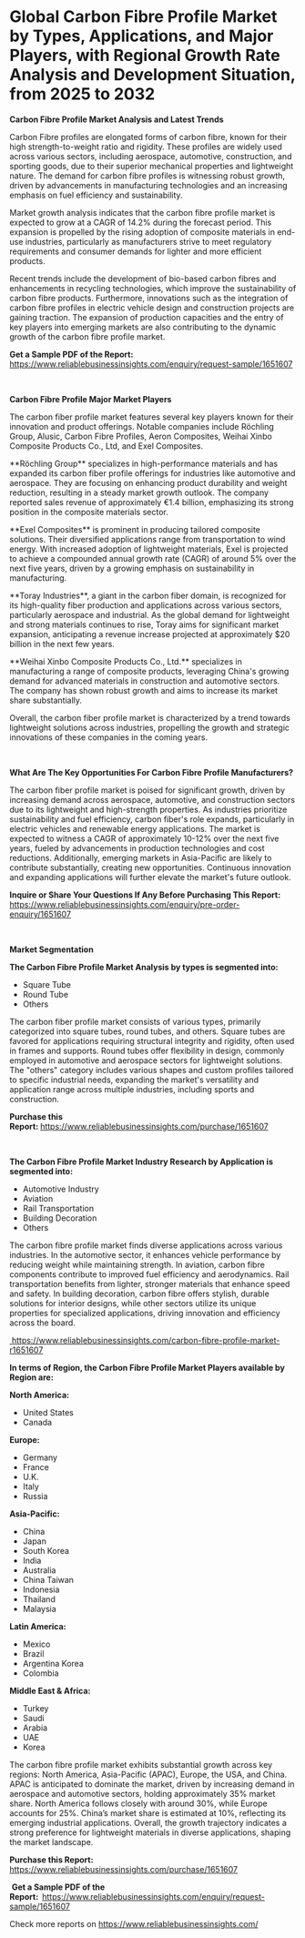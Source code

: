 <p><h1>Global Carbon Fibre Profile Market by Types, Applications, and Major Players, with Regional Growth Rate Analysis and Development Situation, from 2025 to 2032</h1></p><p><strong>Carbon Fibre Profile Market Analysis and Latest Trends</strong></p>
<p><p>Carbon Fibre profiles are elongated forms of carbon fibre, known for their high strength-to-weight ratio and rigidity. These profiles are widely used across various sectors, including aerospace, automotive, construction, and sporting goods, due to their superior mechanical properties and lightweight nature. The demand for carbon fibre profiles is witnessing robust growth, driven by advancements in manufacturing technologies and an increasing emphasis on fuel efficiency and sustainability.</p><p>Market growth analysis indicates that the carbon fibre profile market is expected to grow at a CAGR of 14.2% during the forecast period. This expansion is propelled by the rising adoption of composite materials in end-use industries, particularly as manufacturers strive to meet regulatory requirements and consumer demands for lighter and more efficient products. </p><p>Recent trends include the development of bio-based carbon fibres and enhancements in recycling technologies, which improve the sustainability of carbon fibre products. Furthermore, innovations such as the integration of carbon fibre profiles in electric vehicle design and construction projects are gaining traction. The expansion of production capacities and the entry of key players into emerging markets are also contributing to the dynamic growth of the carbon fibre profile market.</p></p>
<p><strong>Get a Sample PDF of the Report:&nbsp;</strong> <a href="https://www.reliablebusinessinsights.com/enquiry/request-sample/1651607?utm_campaign=2731&utm_medium=2&utm_source=Github&utm_content=ia&utm_term=31032025&utm_id=carbon-fibre-profile">https://www.reliablebusinessinsights.com/enquiry/request-sample/1651607</a></p>
<p>&nbsp;</p>
<p><strong>Carbon Fibre Profile Major Market Players</strong></p>
<p><p>The carbon fiber profile market features several key players known for their innovation and product offerings. Notable companies include Röchling Group, Alusic, Carbon Fibre Profiles, Aeron Composites, Weihai Xinbo Composite Products Co., Ltd, and Exel Composites.</p><p>**Röchling Group** specializes in high-performance materials and has expanded its carbon fiber profile offerings for industries like automotive and aerospace. They are focusing on enhancing product durability and weight reduction, resulting in a steady market growth outlook. The company reported sales revenue of approximately €1.4 billion, emphasizing its strong position in the composite materials sector.</p><p>**Exel Composites** is prominent in producing tailored composite solutions. Their diversified applications range from transportation to wind energy. With increased adoption of lightweight materials, Exel is projected to achieve a compounded annual growth rate (CAGR) of around 5% over the next five years, driven by a growing emphasis on sustainability in manufacturing.</p><p>**Toray Industries**, a giant in the carbon fiber domain, is recognized for its high-quality fiber production and applications across various sectors, particularly aerospace and industrial. As the global demand for lightweight and strong materials continues to rise, Toray aims for significant market expansion, anticipating a revenue increase projected at approximately $20 billion in the next few years.</p><p>**Weihai Xinbo Composite Products Co., Ltd.** specializes in manufacturing a range of composite products, leveraging China's growing demand for advanced materials in construction and automotive sectors. The company has shown robust growth and aims to increase its market share substantially.</p><p>Overall, the carbon fiber profile market is characterized by a trend towards lightweight solutions across industries, propelling the growth and strategic innovations of these companies in the coming years.</p></p>
<p>&nbsp;</p>
<p><strong>What Are The Key Opportunities For Carbon Fibre Profile Manufacturers?</strong></p>
<p><p>The carbon fiber profile market is poised for significant growth, driven by increasing demand across aerospace, automotive, and construction sectors due to its lightweight and high-strength properties. As industries prioritize sustainability and fuel efficiency, carbon fiber's role expands, particularly in electric vehicles and renewable energy applications. The market is expected to witness a CAGR of approximately 10-12% over the next five years, fueled by advancements in production technologies and cost reductions. Additionally, emerging markets in Asia-Pacific are likely to contribute substantially, creating new opportunities. Continuous innovation and expanding applications will further elevate the market's future outlook.</p></p>
<p><strong>Inquire or Share Your Questions If Any Before Purchasing This Report:</strong> <a href="https://www.reliablebusinessinsights.com/enquiry/pre-order-enquiry/1651607?utm_campaign=2731&utm_medium=2&utm_source=Github&utm_content=ia&utm_term=31032025&utm_id=carbon-fibre-profile">https://www.reliablebusinessinsights.com/enquiry/pre-order-enquiry/1651607</a></p>
<p>&nbsp;</p>
<p><strong>Market Segmentation</strong></p>
<p><strong>The Carbon Fibre Profile Market Analysis by types is segmented into:</strong></p>
<p><ul><li>Square Tube</li><li>Round Tube</li><li>Others</li></ul></p>
<p><p>The carbon fiber profile market consists of various types, primarily categorized into square tubes, round tubes, and others. Square tubes are favored for applications requiring structural integrity and rigidity, often used in frames and supports. Round tubes offer flexibility in design, commonly employed in automotive and aerospace sectors for lightweight solutions. The "others" category includes various shapes and custom profiles tailored to specific industrial needs, expanding the market's versatility and application range across multiple industries, including sports and construction.</p></p>
<p><strong>Purchase this Report:&nbsp;</strong><a href="https://www.reliablebusinessinsights.com/purchase/1651607?utm_campaign=2731&utm_medium=2&utm_source=Github&utm_content=ia&utm_term=31032025&utm_id=carbon-fibre-profile">https://www.reliablebusinessinsights.com/purchase/1651607</a></p>
<p>&nbsp;</p>
<p><strong>The Carbon Fibre Profile Market Industry Research by Application is segmented into:</strong></p>
<p><ul><li>Automotive Industry</li><li>Aviation</li><li>Rail Transportation</li><li>Building Decoration</li><li>Others</li></ul></p>
<p><p>The carbon fibre profile market finds diverse applications across various industries. In the automotive sector, it enhances vehicle performance by reducing weight while maintaining strength. In aviation, carbon fibre components contribute to improved fuel efficiency and aerodynamics. Rail transportation benefits from lighter, stronger materials that enhance speed and safety. In building decoration, carbon fibre offers stylish, durable solutions for interior designs, while other sectors utilize its unique properties for specialized applications, driving innovation and efficiency across the board.</p></p>
<p><a href="https://www.reliablebusinessinsights.com/carbon-fibre-profile-market-r1651607?utm_campaign=2731&utm_medium=2&utm_source=Github&utm_content=ia&utm_term=31032025&utm_id=carbon-fibre-profile">&nbsp;https://www.reliablebusinessinsights.com/carbon-fibre-profile-market-r1651607</a></p>
<p><strong>In terms of Region, the Carbon Fibre Profile Market Players available by Region are:</strong></p>
<p>
    <p> <strong> North America: </strong>
        <ul>
            <li>United States</li>
            <li>Canada</li>
        </ul>
        </p> 
    <p> <strong> Europe: </strong>
        <ul>
            <li>Germany</li>
            <li>France</li>
            <li>U.K.</li>
            <li>Italy</li>
            <li>Russia</li>
        </ul>
        </p> 
    <p> <strong> Asia-Pacific: </strong>
        <ul>
            <li>China</li>
            <li>Japan</li>
            <li>South Korea</li>
            <li>India</li>
            <li>Australia</li>
            <li>China Taiwan</li>
            <li>Indonesia</li>
            <li>Thailand</li>
            <li>Malaysia</li>
        </ul>
        </p> 
    <p> <strong> Latin America: </strong>
        <ul>
            <li>Mexico</li>
            <li>Brazil</li>
            <li>Argentina Korea</li>
            <li>Colombia</li>
        </ul>
        </p> 
    <p> <strong> Middle East & Africa: </strong>
        <ul>
            <li>Turkey</li>
            <li>Saudi</li>
            <li>Arabia</li>
            <li>UAE</li>
            <li>Korea</li>
        </ul>
    </p>
    </p>
<p><p>The carbon fibre profile market exhibits substantial growth across key regions: North America, Asia-Pacific (APAC), Europe, the USA, and China. APAC is anticipated to dominate the market, driven by increasing demand in aerospace and automotive sectors, holding approximately 35% market share. North America follows closely with around 30%, while Europe accounts for 25%. China’s market share is estimated at 10%, reflecting its emerging industrial applications. Overall, the growth trajectory indicates a strong preference for lightweight materials in diverse applications, shaping the market landscape.</p></p>
<p><strong>Purchase this Report: </strong><a href="https://www.reliablebusinessinsights.com/purchase/1651607?utm_campaign=2731&utm_medium=2&utm_source=Github&utm_content=ia&utm_term=31032025&utm_id=carbon-fibre-profile">https://www.reliablebusinessinsights.com/purchase/1651607</a></p>
<p>&nbsp;<strong>Get a Sample PDF of the Report:&nbsp;&nbsp;</strong><a href="https://www.reliablebusinessinsights.com/enquiry/request-sample/1651607?utm_campaign=2731&utm_medium=2&utm_source=Github&utm_content=ia&utm_term=31032025&utm_id=carbon-fibre-profile">https://www.reliablebusinessinsights.com/enquiry/request-sample/1651607</a></p>
<p><strong></strong></p>
<p>Check more reports on <a href="https://www.reliablebusinessinsights.com/?utm_campaign=2731&utm_medium=2&utm_source=Github&utm_content=ia&utm_term=31032025&utm_id=carbon-fibre-profile">https://www.reliablebusinessinsights.com/</a></p>